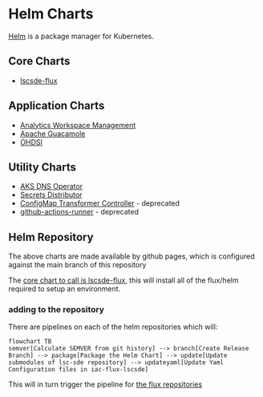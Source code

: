# Helm Charts
[Helm](https://helm.sh/) is a package manager for Kubernetes.

## Core Charts
* [lscsde-flux](https://github.com/lsc-sde/iac-helm-lscsde-flux)

## Application Charts
* [Analytics Workspace Management](https://github.com/lsc-sde/iac-helm-analytics-workspace-management)
* [Apache Guacamole](https://github.com/lsc-sde/iac-helm-guacamole)
* [OHDSI](https://github.com/lsc-sde/iac-helm-ohdsi)

## Utility Charts
* [AKS DNS Operator](https://github.com/lsc-sde/iac-helm-aks-dns-operator)
* [Secrets Distributor](https://github.com/lsc-sde/iac-helm-secrets-distributor)
* [ConfigMap Transformer Controller](https://github.com/lsc-sde/iac-helm-configmap-transformer-controller) - deprecated
* [github-actions-runner](https://github.com/lsc-sde/iac-helm-github-actions-runner) - deprecated

## Helm Repository
The above charts are made available by github pages, which is configured against the main branch of this repository

The [core chart to call is lscsde-flux](https://github.com/lsc-sde/iac-helm-lscsde-flux), this will install all of the flux/helm required to setup an environment.

### adding to the repository
There are pipelines on each of the helm repositories which will:
```mermaid
flowchart TB
semver[Calculate SEMVER from git history] --> branch[Create Release Branch] --> package[Package the Helm Chart] --> update[Update submodules of lsc-sde repository] --> updateyaml[Update Yaml Configuration files in iac-flux-lscsde]
```

This will in turn trigger the pipeline for [the flux repositories](./FluxCD.md)